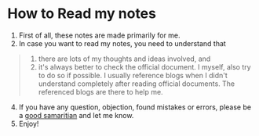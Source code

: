 # How to Read my notes

1. First of all, these notes are made primarily for me.
2. In case you want to read my notes, you need to understand that
>1. there are lots of my thoughts and ideas involved, and
>2. it's always better to check the official document. I myself, also try to do so if possible. I usually reference blogs when I didn't understand completely after reading official documents. The referenced blogs are there to help me. 
4. If you have any question, objection, found mistakes or errors, please be a [good samaritian](https://en.wikipedia.org/wiki/Parable_of_the_Good_Samaritan) and let me know.
5. Enjoy!

